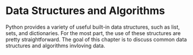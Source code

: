 # Data Structures and Algorithms

Python provides a variety of useful built-in data structures, such as list, sets, and dictionaries.
For the most part, the use of these structures are pretty straightforward. The goal of this chapter is
to discuss common data structures and algorithms invloving data.

